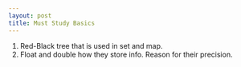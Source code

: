 ```yaml
---
layout: post
title: Must Study Basics
---
```


1. Red-Black tree that is used in set and map.
2. Float and double how they store info. Reason for their precision.